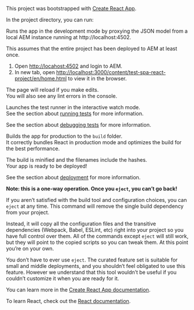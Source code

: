 This project was bootstrapped with [Create React App](https://github.com/facebook/create-react-app).


In the project directory, you can run:


Runs the app in the development mode by proxying the JSON model from a local AEM instance running at http://localhost:4502.

This assumes that the entire project has been deployed to AEM at least once.

1. Open [http://locahost:4502](http://locahost:4502) and login to AEM.
2. In new tab, open [http://localhost:3000/content/test-spa-react-project/en/home.html](http://localhost:3000/content/test-spa-react-project/en/home.html) to view it in the browser.

The page will reload if you make edits.<br>
You will also see any lint errors in the console.


Launches the test runner in the interactive watch mode.<br>
See the section about [running tests](https://facebook.github.io/create-react-app/docs/running-tests) for more information.

See the section about [debugging tests](https://facebook.github.io/create-react-app/docs/debugging-tests) for more 
information.


Builds the app for production to the `build` folder.<br>
It correctly bundles React in production mode and optimizes the build for the best performance.

The build is minified and the filenames include the hashes.<br>
Your app is ready to be deployed!

See the section about [deployment](https://facebook.github.io/create-react-app/docs/deployment) for more information.


**Note: this is a one-way operation. Once you `eject`, you can’t go back!**

If you aren’t satisfied with the build tool and configuration choices, you can `eject` at any time. This command will remove the single build dependency from your project.

Instead, it will copy all the configuration files and the transitive dependencies (Webpack, Babel, ESLint, etc) right into your project so you have full control over them. All of the commands except `eject` will still work, but they will point to the copied scripts so you can tweak them. At this point you’re on your own.

You don’t have to ever use `eject`. The curated feature set is suitable for small and middle deployments, and you shouldn’t feel obligated to use this feature. However we understand that this tool wouldn’t be useful if you couldn’t customize it when you are ready for it.


You can learn more in the [Create React App documentation](https://facebook.github.io/create-react-app/docs/getting-started).

To learn React, check out the [React documentation](https://reactjs.org/).
